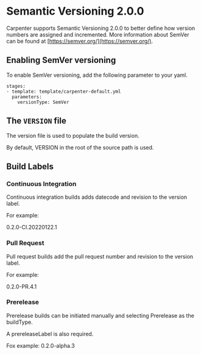 # Semantic Versioning 2.0.0

Carpenter supports Semantic Versioning 2.0.0 to better define how version numbers are assigned and incremented. More information about SemVer can be found at [https://semver.org/](https://semver.org/).

## Enabling SemVer versioning

To enable SemVer versioning, add the following parameter to your yaml.

```
stages:
- template: template/carpenter-default.yml
  parameters:
    versionType: SemVer
```

## The `VERSION` file

The version file is used to populate the build version.

By default, VERSION in the root of the source path is used.

## Build Labels

### Continuous Integration

Continuous integration builds adds datecode and revision to the version label.

For example:

0.2.0-CI.20220122.1

### Pull Request

Pull request builds add the pull request number and revision to the version label.

For example:

0.2.0-PR.4.1

### Prerelease

Prerelease builds can be initiated manually and selecting Prerelease as the buildType.

A prereleaseLabel is also required.

Fox example:
0.2.0-alpha.3
